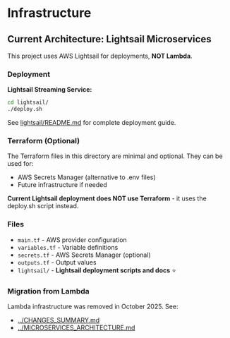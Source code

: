 # Infrastructure

## Current Architecture: Lightsail Microservices

This project uses AWS Lightsail for deployments, **NOT Lambda**.

### Deployment

**Lightsail Streaming Service:**
```bash
cd lightsail/
./deploy.sh
```

See [lightsail/README.md](lightsail/README.md) for complete deployment guide.

### Terraform (Optional)

The Terraform files in this directory are minimal and optional. They can be used for:
- AWS Secrets Manager (alternative to .env files)
- Future infrastructure if needed

**Current Lightsail deployment does NOT use Terraform** - it uses the deploy.sh script instead.

### Files

- `main.tf` - AWS provider configuration
- `variables.tf` - Variable definitions
- `secrets.tf` - AWS Secrets Manager (optional)
- `outputs.tf` - Output values
- `lightsail/` - **Lightsail deployment scripts and docs** ⭐

### Migration from Lambda

Lambda infrastructure was removed in October 2025. See:
- [../CHANGES_SUMMARY.md](../CHANGES_SUMMARY.md)
- [../MICROSERVICES_ARCHITECTURE.md](../MICROSERVICES_ARCHITECTURE.md)

